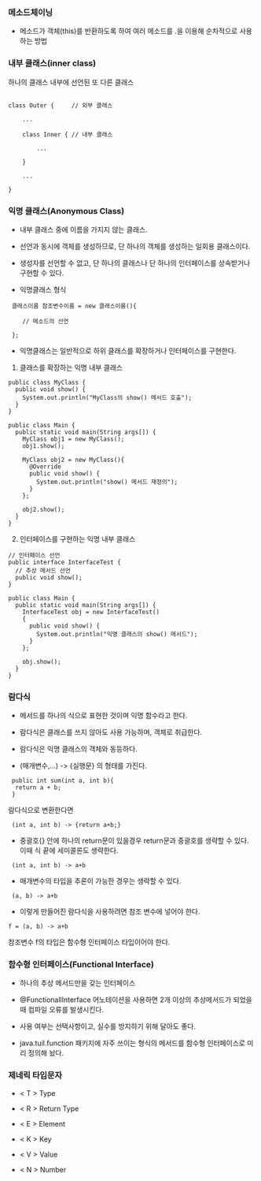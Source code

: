 ### 메소드체이닝

* 메소드가 객체(this)를 반환하도록 하여 여러 메소드를 .을 이용해 순차적으로 사용하는 방법


### 내부 클래스(inner class)

 하나의 클래스 내부에 선언된 또 다른 클래스
 
```

class Outer {     // 외부 클래스

    ...

    class Inner { // 내부 클래스

        ...

    }

    ...

}
```

### 익명 클래스(Anonymous Class)

* 내부 클래스 중에 이름을 가지지 않는 클래스. 

* 선언과 동시에 객체를 생성하므로, 단 하나의 객체를 생성하는 일회용 클래스이다.

* 생성자를 선언할 수 없고, 단 하나의 클래스나 단 하나의 인터페이스를 상속받거나 구현할 수 있다.

* 익명클래스 형식
```
 클래스이름 참조변수이름 = new 클래스이름(){

    // 메소드의 선언

 };
 ```

* 익명클래스는 일반적으로 하위 클래스를 확장하거나 인터페이스를 구현한다.

 1. 클래스를 확장하는 익명 내부 클래스

```
public class MyClass {
  public void show() {
    System.out.println("MyClass의 show() 메서드 호출");
  }
}

public class Main {
  public static void main(String args[]) {
    MyClass obj1 = new MyClass();
    obj1.show();

    MyClass obj2 = new MyClass(){
      @Override
      public void show() {
        System.out.println("show() 메서드 재정의");
      }
    };

    obj2.show();
  }
}
```

 2. 인터페이스를 구현하는 익명 내부 클래스

```
// 인터페이스 선언
public interface InterfaceTest {
  // 추상 메서드 선언
  public void show();
}

public class Main {
  public static void main(String args[]) {
    InterfaceTest obj = new InterfaceTest()
    {
      public void show() {
        System.out.println("익명 클래스의 show() 메서드");
      }
    };

    obj.show();
  }
}

```

### 람다식

* 메서드를 하나의 식으로 표현한 것이며 익명 함수라고 한다.

* 람다식은 클래스를 쓰지 않아도 사용 가능하며, 객체로 취급한다.

* 람다식은 익명 클래스의 객체와 동등하다.

* (매개변수,...) -> {실행문}  의 형태를 가진다.

```
 public int sum(int a, int b){
  return a + b;
 }
```

 람다식으로 변환한다면 

```
 (int a, int b) -> {return a+b;}
```

* 중괄호{} 안에 하나의 return문이 있을경우 return문과 중괄호를 생략할 수 있다. 이때 식 끝에 세미콜론도 생략한다.
```
 (int a, int b) -> a+b
```
* 매개변수의 타입을 추론이 가능한 경우는 생략할 수 있다.
```
 (a, b) -> a+b
```
* 이렇게 만들어진 람다식을 사용하려면 참조 변수에 넣어야 한다.
```
f = (a, b) -> a+b
```
참조변수 f의 타입은 함수형 인터페이스 타입이어야 한다.


### 함수형 인터페이스(Functional Interface)

* 하나의 추상 메서드만을 갖는 인터페이스

* @FunctionallInterface 어노테이션을 사용하면 2개 이상의 추상메서드가 되었을때 컴파일 오류를 발생시킨다.

* 사용 여부는 선택사항이고, 실수를 방지하기 위해 달아도 좋다.

* java.tuil.function 패키지에 자주 쓰이는 형식의 메서드를 함수형 인터페이스로 미리 정의해 놨다.


### 제네릭 타입문자

* < T > Type 
 
* < R > Return Type

* < E > Element

* < K > Key

* < V > Value

* < N > Number
